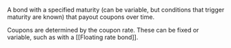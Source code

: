 A bond with a specified maturity (can be variable, but conditions that trigger maturity are known) that payout coupons over time.

Coupons are determined by the coupon rate. These can be fixed or variable, such as with a [[Floating rate bond]].